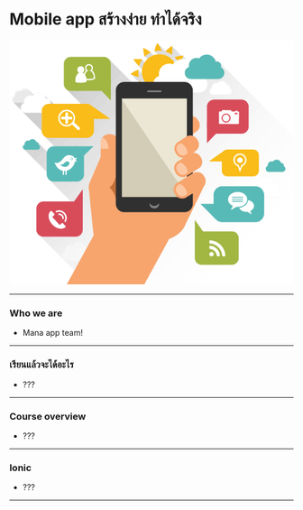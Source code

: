 # Mobile app สร้างง่าย ทำได้จริง

![img](imgs/mobileapp-system.png)

---
### Who we are

- Mana app team!
---
### เรียนแล้วจะได้อะไร

- ???
---
### Course overview

- ???
---
### Ionic

- ???
---
